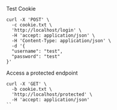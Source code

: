 Test Cookie
```
curl -X 'POST' \
  -c cookie.txt \
  'http://localhost/login' \
  -H 'accept: application/json' \
  -H 'Content-Type: application/json' \
  -d '{
  "username": "test",
  "password": "test"
}'
```

Access a protected endpoint
```
curl -X 'GET' \
  -b cookie.txt \
  'http://localhost/protected' \
  -H 'accept: application/json'
``